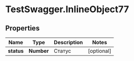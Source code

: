 # TestSwagger.InlineObject77

## Properties

Name | Type | Description | Notes
------------ | ------------- | ------------- | -------------
**status** | **Number** | Статус | [optional] 



